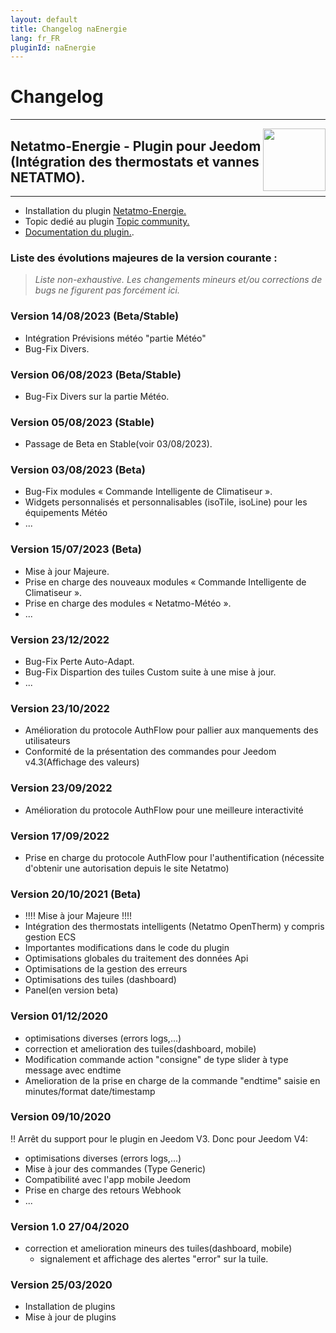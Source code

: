 ```yaml
---
layout: default
title: Changelog naEnergie
lang: fr_FR
pluginId: naEnergie
---
```


# Changelog
---

<img align="right" src="../images/naEnergie_icon.png" width="100">

## Netatmo-Energie - Plugin pour Jeedom (Intégration des thermostats et vannes NETATMO).

---

* Installation du plugin [Netatmo-Energie.](https://limad.github.io/plugin-naEnergie/fr_FR/#tocAnchor-1-3)
* Topic dedié au plugin [Topic community.](https://community.jeedom.com/t/re-plugin-tiers-netatmo-energie/38002/)
* [Documentation du plugin.](https://community.jeedom.com/t/re-plugin-tiers-netatmo-energie/38002/).

### Liste des évolutions majeures de la version courante :
>*Liste non-exhaustive. Les changements mineurs et/ou corrections de bugs ne figurent pas forcément ici.*
>
### Version 14/08/2023  (Beta/Stable)
* Intégration Prévisions météo "partie Météo"
* Bug-Fix Divers.

### Version 06/08/2023  (Beta/Stable)
* Bug-Fix Divers sur la partie Météo.

### Version 05/08/2023  (Stable)
* Passage de Beta en Stable(voir 03/08/2023).

### Version 03/08/2023  (Beta)
* Bug-Fix modules « Commande Intelligente de Climatiseur ».
* Widgets personnalisés et personnalisables (isoTile, isoLine) pour les équipements Météo
* ...

### Version 15/07/2023  (Beta)
* Mise à jour Majeure.
* Prise en charge des nouveaux modules « Commande Intelligente de Climatiseur ».
* Prise en charge des modules « Netatmo-Météo ».
* ...

### Version 23/12/2022
* Bug-Fix Perte Auto-Adapt.
* Bug-Fix Dispartion des tuiles Custom suite à une mise à jour.
* ...

### Version 23/10/2022
* Amélioration du protocole AuthFlow pour pallier aux manquements des utilisateurs
* Conformité de la présentation des commandes pour Jeedom v4.3(Affichage des valeurs)

### Version 23/09/2022
* Amélioration du protocole AuthFlow pour une meilleure interactivité

### Version 17/09/2022
* Prise en charge du protocole AuthFlow pour l'authentification (nécessite d'obtenir une autorisation depuis le site Netatmo)
 
### Version 20/10/2021 (Beta)
* !!!! Mise à jour Majeure !!!!
* Intégration des thermostats intelligents (Netatmo OpenTherm) y compris gestion ECS
* Importantes modifications dans le code du plugin
* Optimisations globales du traitement des données Api
* Optimisations de la gestion des erreurs
* Optimisations des tuiles (dashboard)
* Panel(en version beta)
  
### Version 01/12/2020
* optimisations diverses (errors logs,...)
* correction et amelioration des tuiles(dashboard, mobile)
* Modification commande action "consigne" de type slider à type message avec endtime
* Amelioration de la prise en charge de la commande "endtime" saisie en minutes/format date/timestamp
  
### Version 09/10/2020
!! Arrêt du support pour le plugin en Jeedom V3. Donc pour Jeedom V4:

* optimisations diverses (errors logs,...)
* Mise à jour des commandes (Type Generic)
* Compatibilité avec l'app mobile Jeedom
* Prise en charge des retours Webhook
* ...

### Version 1.0 27/04/2020
* correction et amelioration mineurs des tuiles(dashboard, mobile)
  - signalement et affichage des alertes "error" sur la tuile.
### Version 25/03/2020
  * Installation de plugins
  * Mise à jour de plugins
